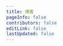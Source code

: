 ```yaml
---
title: 博客
pageInfo: false
contributors: false
editLink: false
lastUpdated: false
---
```


<SiteSection :title="frontmatter.title"/>

<script setup lang="ts">
import SiteSection from "@SiteSection";
import { usePageFrontmatter } from "@vuepress/client";
import type { ThemeHopePageFrontmatter } from "vuepress-theme-hope";
import { ref, onBeforeMount } from "vue";

const frontmatter = usePageFrontmatter<ThemeHopePageFrontmatter>();

</script>

<style scoped lang="scss">
.theme-hope-content {
  margin: 0;
  padding: 0;
  max-width: none;
  position: relative;
  z-index: 1;
  top: -161px;
  @media (min-width: 1440px) {
    background: #f9fbff;
  }
}
</style>
